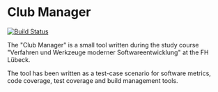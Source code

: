 Club Manager
============

[![Build Status](https://travis-ci.org/xephon2/club-manager.png?branch=master)](https://travis-ci.org/xephon2/club-manager)

The "Club Manager" is a small tool written during the study course "Verfahren und Werkzeuge moderner Softwareentwicklung" at the FH Lübeck.

The tool has been written as a test-case scenario for software metrics, code coverage, test coverage and build management tools. 
